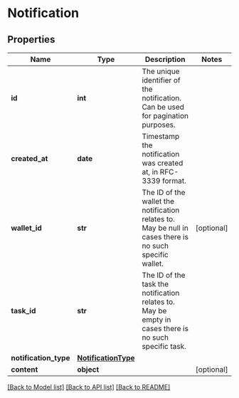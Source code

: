 # Notification

## Properties
Name | Type | Description | Notes
------------ | ------------- | ------------- | -------------
**id** | **int** | The unique identifier of the notification. Can be used for pagination purposes. | 
**created_at** | **date** | Timestamp the notification was created at, in RFC-3339 format. | 
**wallet_id** | **str** | The ID of the wallet the notification relates to. May be null in cases there is no such specific wallet. | [optional] 
**task_id** | **str** | The ID of the task the notification relates to. May be empty in cases there is no such specific task. | 
**notification_type** | [**NotificationType**](NotificationType.md) |  | 
**content** | **object** |  | [optional] 

[[Back to Model list]](../README.md#documentation-for-models) [[Back to API list]](../README.md#documentation-for-api-endpoints) [[Back to README]](../README.md)


